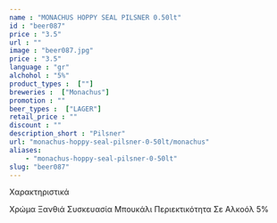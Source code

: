 ```yaml
---
name : "MONACHUS HOPPY SEAL PILSNER 0.50lt"
id : "beer087"
price : "3.5"
url : ""
image : "beer087.jpg"
price : "3.5"
language : "gr"
alchohol : "5%"
product_types :  [""]
breweries :  ["Monachus"]
promotion : ""
beer_types :  ["LAGER"]
retail_price : ""
discount : ""
description_short : "Pilsner"
url: "monachus-hoppy-seal-pilsner-0-50lt/monachus"
aliases: 
    - "monachus-hoppy-seal-pilsner-0-50lt"
slug: "beer087"
---
```


Χαρακτηριστικά

Χρώμα
Ξανθιά
Συσκευασία
Μπουκάλι
Περιεκτικότητα Σε Αλκοόλ
5%